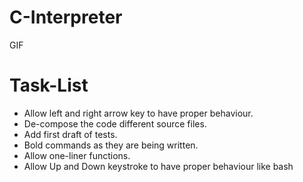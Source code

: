 # C-Interpreter 

GIF

# Task-List 

- Allow left and right arrow key to have proper behaviour.
- De-compose the code different source files.
- Add first draft of tests.
- Bold commands as they are being written.
- Allow one-liner functions.
- Allow Up and Down keystroke to have proper behaviour like bash
